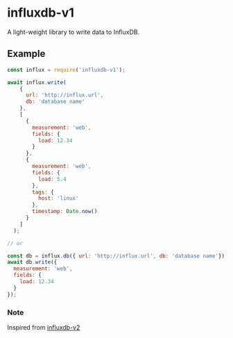 # influxdb-v1

A light-weight library to write data to InfluxDB.

## Example

```javascript
const influx = require('influxdb-v1');

await influx.write(
    {
      url: 'http://influx.url',
      db: 'database name'
    },
    [
      {
        measurement: 'web',
        fields: {
          load: 12.34
        }
      },
      {
        measurement: 'web',
        fields: {
          load: 5.4
        },
        tags: {
          host: 'linux'
        },
        timestamp: Date.now()
      }
    ]
  );

// or

const db = influx.db({ url: 'http://influx.url', db: 'database name'});
await db.write({
  measurement: 'web',
  fields: {
    load: 12.34
  }
});
```

### Note

Inspired from [influxdb-v2](https://www.npmjs.com/package/influxdb-v2)